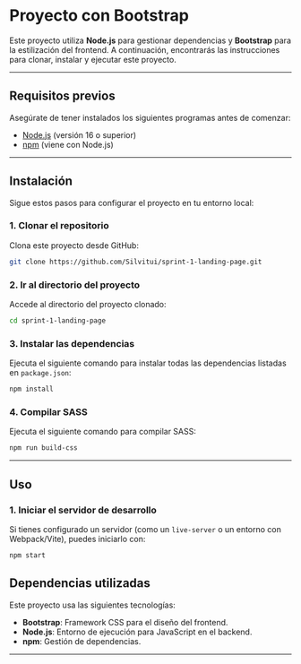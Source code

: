 
# Proyecto con Bootstrap

Este proyecto utiliza **Node.js** para gestionar dependencias y **Bootstrap** para la estilización del frontend. A continuación, encontrarás las instrucciones para clonar, instalar y ejecutar este proyecto.

---

## **Requisitos previos**
Asegúrate de tener instalados los siguientes programas antes de comenzar:
- [Node.js](https://nodejs.org/) (versión 16 o superior)
- [npm](https://www.npmjs.com/) (viene con Node.js)

---

## **Instalación**

Sigue estos pasos para configurar el proyecto en tu entorno local:

### 1. Clonar el repositorio
Clona este proyecto desde GitHub:

```bash
git clone https://github.com/Silvitui/sprint-1-landing-page.git
```

### 2. Ir al directorio del proyecto
Accede al directorio del proyecto clonado:

```bash
cd sprint-1-landing-page
```

### 3. Instalar las dependencias
Ejecuta el siguiente comando para instalar todas las dependencias listadas en `package.json`:

```bash
npm install
```
### 4. Compilar SASS
Ejecuta el siguiente comando para compilar SASS:

```bash
npm run build-css
```

---

## **Uso**

### 1. Iniciar el servidor de desarrollo
Si tienes configurado un servidor (como un `live-server` o un entorno con Webpack/Vite), puedes iniciarlo con:

```bash
npm start
```

## **Dependencias utilizadas**

Este proyecto usa las siguientes tecnologías:

- **Bootstrap**: Framework CSS para el diseño del frontend.
- **Node.js**: Entorno de ejecución para JavaScript en el backend.
- **npm**: Gestión de dependencias.

---
